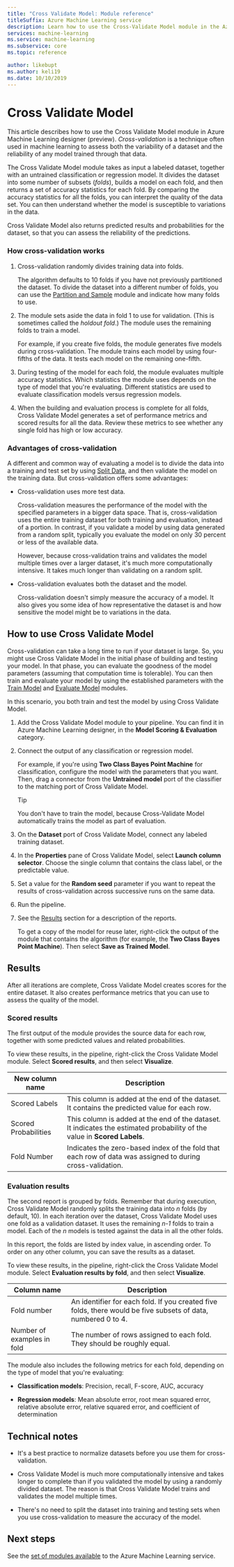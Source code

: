 ```yaml
---
title: "Cross Validate Model: Module reference"
titleSuffix: Azure Machine Learning service
description: Learn how to use the Cross-Validate Model module in the Azure Machine Learning service to cross-validate parameter estimates for classification or regression models by partitioning the data.
services: machine-learning
ms.service: machine-learning
ms.subservice: core
ms.topic: reference

author: likebupt
ms.author: keli19
ms.date: 10/10/2019
---
```

# Cross Validate Model

This article describes how to use the Cross Validate Model module in Azure Machine Learning designer (preview). *Cross-validation* is a technique often used in machine learning to assess both the variability of a dataset and the reliability of any model trained through that data.  

The Cross Validate Model module takes as input a labeled dataset, together with an untrained classification or regression model. It divides the dataset into some number of subsets (*folds*), builds a model on each fold, and then returns a set of accuracy statistics for each fold. By comparing the accuracy statistics for all the folds, you can interpret the quality of the data set. You can then understand whether the model is susceptible to variations in the data.  

Cross Validate Model also returns predicted results and probabilities for the dataset, so that you can assess the reliability of the predictions.  

### How cross-validation works

1. Cross-validation randomly divides training data into folds. 

   The algorithm defaults to 10 folds if you have not previously partitioned the dataset. To divide the dataset into a different number of folds, you can use the [Partition and Sample](partition-and-sample.md) module and indicate how many folds to use.  

2.  The module sets aside the data in fold 1 to use for validation. (This is sometimes called the *holdout fold*.) The module uses the remaining folds to train a model. 

    For example, if you create five folds, the module generates five models during cross-validation. The module trains each model by using four-fifths of the data. It tests each model on the remaining one-fifth.  

3.  During testing of the model for each fold, the module evaluates multiple accuracy statistics. Which statistics the module uses depends on the type of model that you're evaluating. Different statistics are used to evaluate classification models versus regression models.  

4.  When the building and evaluation process is complete for all folds, Cross Validate Model generates a set of performance metrics and scored results for all the data. Review these metrics to see whether any single fold has high or low accuracy. 

### Advantages of cross-validation

A different and common way of evaluating a model is to divide the data into a training and test set by using [Split Data](split-data.md), and then validate the model on the training data. But cross-validation offers some advantages:  

-   Cross-validation uses more test data.

    Cross-validation measures the performance of the model with the specified parameters in a bigger data space. That is, cross-validation uses the entire training dataset for both training and evaluation, instead of a portion. In contrast, if you validate a model by using data generated from a random split, typically you evaluate the model on only 30 percent or less of the available data.  

    However, because cross-validation trains and validates the model multiple times over a larger dataset, it's much more computationally intensive. It takes much longer than validating on a random split.  

-   Cross-validation evaluates both the dataset and the model.

    Cross-validation doesn't simply measure the accuracy of a model. It also gives you some idea of how representative the dataset is and how sensitive the model might be to variations in the data.  

## How to use Cross Validate Model

Cross-validation can take a long time to run if your dataset is large.  So, you might use Cross Validate Model in the initial phase of building and testing your model. In that phase, you can evaluate the goodness of the model parameters (assuming that computation time is tolerable). You can then train and evaluate your model by using the established parameters with the [Train Model](train-model.md) and [Evaluate Model](evaluate-model.md) modules.

In this scenario, you both train and test the model by using Cross Validate Model.

1. Add the Cross Validate Model module to your pipeline. You can find it in Azure Machine Learning designer, in the **Model Scoring & Evaluation** category. 

2. Connect the output of any classification or regression model. 

    For example, if you're using **Two Class Bayes Point Machine** for classification, configure the model with the parameters that you want. Then, drag a connector from the **Untrained model** port of the classifier to the matching port of Cross Validate Model. 

    > [!TIP] 
    > You don't have to train the model, because Cross-Validate Model automatically trains the model as part of evaluation.  
3.  On the **Dataset** port of Cross Validate Model, connect any labeled training dataset.  

4.  In the **Properties** pane of Cross Validate Model, select **Launch column selector**. Choose the single column that contains the class label, or the predictable value. 

5. Set a value for the **Random seed** parameter if you want to repeat the results of cross-validation across successive runs on the same data.  

6. Run the pipeline.

7. See the [Results](#results) section for a description of the reports.

    To get a copy of the model for reuse later, right-click the output of the module that contains the algorithm (for example, the **Two Class Bayes Point Machine**). Then select **Save as Trained Model**.

## Results

After all iterations are complete, Cross Validate Model creates scores for the entire dataset. It also creates performance metrics that you can use to assess the quality of the model.

### Scored results

The first output of the module provides the source data for each row, together with some predicted values and related probabilities. 

To view these results, in the pipeline, right-click the Cross Validate Model module. Select **Scored results**, and then select **Visualize**.

| New column name      | Description                              |
| -------------------- | ---------------------------------------- |
| Scored Labels        | This column is added at the end of the dataset. It contains the predicted value for each row. |
| Scored Probabilities | This column is added at the end of the dataset. It indicates the estimated probability of the value in **Scored Labels**. |
| Fold Number          | Indicates the zero-based index of the fold that each row of data was assigned to during cross-validation. |

 ### Evaluation results

The second report is grouped by folds. Remember that during execution, Cross Validate Model randomly splits the training data into *n* folds (by default, 10). In each iteration over the dataset, Cross Validate Model uses one fold as a validation dataset. It uses the remaining *n-1* folds to train a model. Each of the *n* models is tested against the data in all the other folds.

In this report, the folds are listed by index value, in ascending order.  To order on any other column, you can save the results as a dataset.

To view these results, in the pipeline, right-click the Cross Validate Model module. Select **Evaluation results by fold**, and then select **Visualize**.


|Column name| Description|
|----|----|
|Fold number| An identifier for each fold. If you created five folds, there would be five subsets of data, numbered 0 to 4.
|Number of examples in fold|The number of rows assigned to each fold. They should be roughly equal. |


The module also includes the following metrics for each fold, depending on the type of model that you're evaluating: 

+ **Classification models**: Precision, recall, F-score, AUC, accuracy  

+ **Regression models**: Mean absolute error, root mean squared error, relative absolute error, relative squared error, and coefficient of determination


## Technical notes  

+ It's a best practice to normalize datasets before you use them for cross-validation. 

+ Cross Validate Model is much more computationally intensive and takes longer to complete than if you validated the model by using a randomly divided dataset. The reason is that Cross Validate Model trains and validates the model multiple times.

+ There's no need to split the dataset into training and testing sets when you use cross-validation to measure the accuracy of the model. 


## Next steps

See the [set of modules available](module-reference.md) to the Azure Machine Learning service. 


